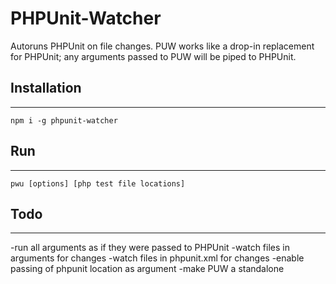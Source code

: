 # PHPUnit-Watcher
Autoruns PHPUnit on file changes. PUW works like a drop-in replacement for PHPUnit; any arguments passed to PUW will be piped to PHPUnit.

Installation
------------
------------
```
npm i -g phpunit-watcher
```

Run
---
---
```
pwu [options] [php test file locations]
```

Todo
----
----
-run all arguments as if they were passed to PHPUnit
-watch files in arguments for changes
-watch files in phpunit.xml for changes
-enable passing of phpunit location as argument
-make PUW a standalone
